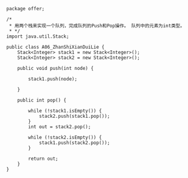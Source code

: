 	package offer;
	
	/*
	 * 用两个栈来实现一个队列，完成队列的Push和Pop操作。 队列中的元素为int类型。
	 * */
	import java.util.Stack;
	
	public class A06_ZhanShiXianDuiLie {
		Stack<Integer> stack1 = new Stack<Integer>();
		Stack<Integer> stack2 = new Stack<Integer>();
	
		public void push(int node) {
	
			stack1.push(node);
	
		}
	
		public int pop() {
	
			while (!stack1.isEmpty()) {
				stack2.push(stack1.pop());
			}
			int out = stack2.pop();
	
			while (!stack2.isEmpty()) {
				stack1.push(stack2.pop());
			}
	
			return out;
		}
	}
